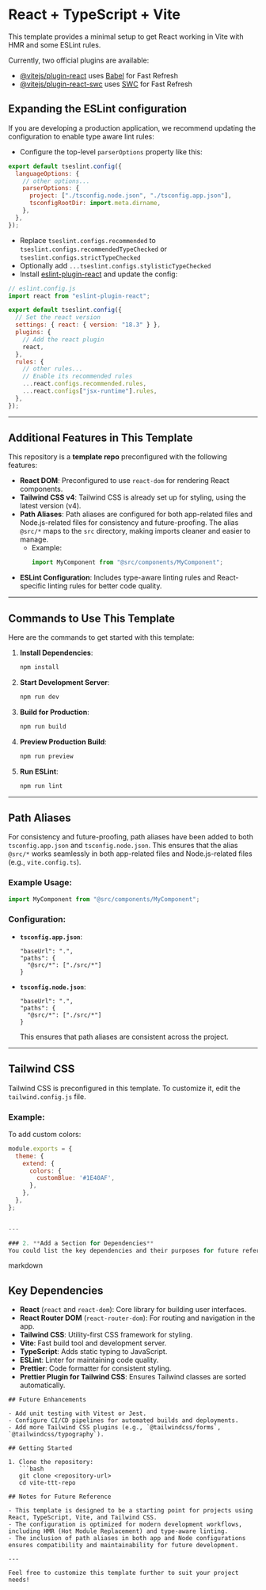 # React + TypeScript + Vite

This template provides a minimal setup to get React working in Vite with HMR and some ESLint rules.

Currently, two official plugins are available:

- [@vitejs/plugin-react](https://github.com/vitejs/vite-plugin-react/blob/main/packages/plugin-react/README.md) uses [Babel](https://babeljs.io/) for Fast Refresh
- [@vitejs/plugin-react-swc](https://github.com/vitejs/vite-plugin-react-swc) uses [SWC](https://swc.rs/) for Fast Refresh

## Expanding the ESLint configuration

If you are developing a production application, we recommend updating the configuration to enable type aware lint rules:

- Configure the top-level `parserOptions` property like this:

```js
export default tseslint.config({
  languageOptions: {
    // other options...
    parserOptions: {
      project: ["./tsconfig.node.json", "./tsconfig.app.json"],
      tsconfigRootDir: import.meta.dirname,
    },
  },
});
```

- Replace `tseslint.configs.recommended` to `tseslint.configs.recommendedTypeChecked` or `tseslint.configs.strictTypeChecked`
- Optionally add `...tseslint.configs.stylisticTypeChecked`
- Install [eslint-plugin-react](https://github.com/jsx-eslint/eslint-plugin-react) and update the config:

```js
// eslint.config.js
import react from "eslint-plugin-react";

export default tseslint.config({
  // Set the react version
  settings: { react: { version: "18.3" } },
  plugins: {
    // Add the react plugin
    react,
  },
  rules: {
    // other rules...
    // Enable its recommended rules
    ...react.configs.recommended.rules,
    ...react.configs["jsx-runtime"].rules,
  },
});
```

---

## Additional Features in This Template

This repository is a **template repo** preconfigured with the following features:

- **React DOM**: Preconfigured to use `react-dom` for rendering React components.
- **Tailwind CSS v4**: Tailwind CSS is already set up for styling, using the latest version (v4).
- **Path Aliases**: Path aliases are configured for both app-related files and Node.js-related files for consistency and future-proofing. The alias `@src/*` maps to the `src` directory, making imports cleaner and easier to manage.
  - Example:
    ```typescript
    import MyComponent from "@src/components/MyComponent";
    ```
- **ESLint Configuration**: Includes type-aware linting rules and React-specific linting rules for better code quality.

---

## Commands to Use This Template

Here are the commands to get started with this template:

1. **Install Dependencies**:

   ```bash
   npm install
   ```

2. **Start Development Server**:

   ```bash
   npm run dev
   ```

3. **Build for Production**:
   ```bash
   npm run build
   ```
4. **Preview Production Build**:

   ```bash
   npm run preview
   ```

5. **Run ESLint**:
   ```bash
   npm run lint
   ```

---

## Path Aliases

For consistency and future-proofing, path aliases have been added to both `tsconfig.app.json` and `tsconfig.node.json`. This ensures that the alias `@src/*` works seamlessly in both app-related files and Node.js-related files (e.g., `vite.config.ts`).

### Example Usage:

```typescript
import MyComponent from "@src/components/MyComponent";
```

### Configuration:

- **`tsconfig.app.json`**:

  ```jsonc
  "baseUrl": ".",
  "paths": {
    "@src/*": ["./src/*"]
  }
  ```

- **`tsconfig.node.json`**:

  ```jsonc
  "baseUrl": ".",
  "paths": {
    "@src/*": ["./src/*"]
  }
  ```

  This ensures that path aliases are consistent across the project.

---

## Tailwind CSS

Tailwind CSS is preconfigured in this template. To customize it, edit the `tailwind.config.js` file.

### Example:

To add custom colors:

```javascript
module.exports = {
  theme: {
    extend: {
      colors: {
        customBlue: '#1E40AF',
      },
    },
  },
};


---

### 2. **Add a Section for Dependencies**
You could list the key dependencies and their purposes for future reference. For example:

```

markdown

## Key Dependencies

- **React** (`react` and `react-dom`): Core library for building user interfaces.
- **React Router DOM** (`react-router-dom`): For routing and navigation in the app.
- **Tailwind CSS**: Utility-first CSS framework for styling.
- **Vite**: Fast build tool and development server.
- **TypeScript**: Adds static typing to JavaScript.
- **ESLint**: Linter for maintaining code quality.
- **Prettier**: Code formatter for consistent styling.
- **Prettier Plugin for Tailwind CSS**: Ensures Tailwind classes are sorted automatically.

````
## Future Enhancements

- Add unit testing with Vitest or Jest.
- Configure CI/CD pipelines for automated builds and deployments.
- Add more Tailwind CSS plugins (e.g., `@tailwindcss/forms`, `@tailwindcss/typography`).

## Getting Started

1. Clone the repository:
   ```bash
   git clone <repository-url>
   cd vite-ttt-repo

## Notes for Future Reference

- This template is designed to be a starting point for projects using React, TypeScript, Vite, and Tailwind CSS.
- The configuration is optimized for modern development workflows, including HMR (Hot Module Replacement) and type-aware linting.
- The inclusion of path aliases in both app and Node configurations ensures compatibility and maintainability for future development.

---

Feel free to customize this template further to suit your project needs!
````
